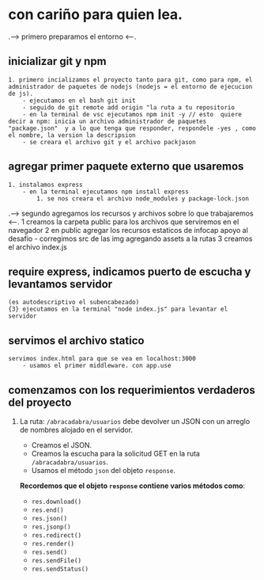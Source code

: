 # con cariño para quien lea.
.--> primero preparamos el entorno <--.
## inicializar git y npm
    1. primero incializamos el proyecto tanto para git, como para npm, el administrador de paquetes de nodejs (nodejs = el entorno de ejecucion de js).
        - ejecutamos en el bash git init
        - seguido de git remote add origin "la ruta a tu repositorio
        - en la terminal de vsc ejecutamos npm init -y // esto  quiere decir a npm: inicia un archivo administrador de paquetes "package.json"  y a lo que tenga que responder, respondele -yes , como el nombre, la version la descripsion
        - se creara el archivo git y el archivo packjason
## agregar primer paquete externo que usaremos
    1. instalamos express
        - en la terminal ejecutamos npm install express
            1. se nos creara el archivo node_modules y package-lock.json

.--> segundo agregamos los recursos y archivos sobre lo que trabajaremos <--.
    1 creamos la carpeta public para los archivos que serviremos en el navegador
    2 en public agregar los recursos estaticos de infocap apoyo al desafio
        - corregimos src de las img agregando assets a la rutas
    3 creamos el archivo index.js
##  require express, indicamos puerto de escucha y levantamos servidor 
    (es autodescriptivo el subencabezado)
    {3} ejecutamos en la terminal "node index.js" para levantar el servidor

## servimos el archivo statico 
    servimos index.html para que se vea en localhost:3000
        - usamos el primer middleware. con app.use

## comenzamos con los requerimientos verdaderos del proyecto
1. La ruta: `/abracadabra/usuarios` debe devolver un JSON con un arreglo de nombres alojado en el servidor.
    - Creamos el JSON.
    - Creamos la escucha para la solicitud GET en la ruta `/abracadabra/usuarios`.
    - Usamos el método `json` del objeto `response`.

    __Recordemos que el objeto `response` contiene varios métodos como__:
    
    - `res.download()`
    - `res.end()`
    - `res.json()`
    - `res.jsonp()`
    - `res.redirect()`
    - `res.render()`
    - `res.send()`
    - `res.sendFile()`
    - `res.sendStatus()`

